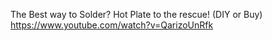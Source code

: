 The Best way to Solder? Hot Plate to the rescue! (DIY or Buy) https://www.youtube.com/watch?v=QarizoUnRfk